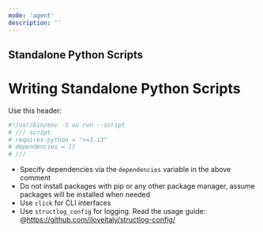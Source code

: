 ```yaml
---
mode: 'agent'
description: ''
---
```

## Standalone Python Scripts

# Writing Standalone Python Scripts

Use this header:

```python
#!/usr/bin/env -S uv run --script
# /// script
# requires-python = ">=3.13"
# dependencies = []
# ///
```

- Specify dependencies via the `dependencies` variable in the above comment
- Do not install packages with pip or any other package manager, assume packages will be installed when needed
- Use `click` for CLI interfaces
- Use `structlog_config` for logging. Read the usage guide: @https://github.com/iloveitaly/structlog-config/
